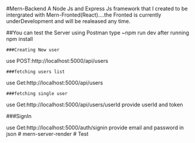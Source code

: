 #Mern-Backend
A Node Js and Express Js framework that I created to be intergrated with Mern-Fronted(React)....the Fronted is currently underDevelopment and will be realeased any time.

##You can test the Server using Postman
type ~npm run dev after running npm install

    ###Creating New user
use  POST:http://localhost:5000/api/users

    ###fetching users list
  use  Get:http://localhost:5000/api/users  
  
    ###fetching single user 
  use  Get:http://localhost:5000/api/users/userId 
  provide userId and token 
  
   ###SignIn
   
  use  Get:http://localhost:5000/auth/signin
    provide email and password in json
#   m e r n - s e r v e r - r e n d e r  
 #   T e s t  
 